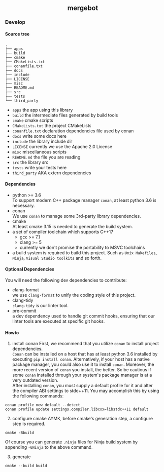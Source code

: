 <h2 align="center">mergebot</h2>

### Develop
#### Source tree
```text
.
├── apps
├── build
├── cmake
├── CMakeLists.txt
├── conanfile.txt
├── docs
├── include
├── LICENSE
├── misc
├── README.md
├── src
├── tests
└── third_party
```
- `apps`    the app using this library
- `build`   the intermediate files generated by build tools
- `cmake`   cmake scripts
- `CMakeLists.txt`  the project CMakeLists
- `conanfile.txt`   declaration dependencies file used by conan
- `docs`    write some docs here
- `include` the library include dir
- `LICENSE` currently we use the Apache 2.0 License
- `misc`    miscellaneous scripts
- `README.md`   the file you are reading
- `src` the library src
- `tests`   write your tests here
- `third_party` AKA extern dependencies

#### Dependencies
- python >= 3.6  
To support modern C++ package manager `conan`, at least python 3.6 is necessary.  
- conan  
We use `conan` to manage some 3rd-party library dependencies.  
- cmake  
At least cmake 3.15 is needed to generate the build system.  
- a set of compiler toolchain which supports C++17    
    + gcc >= 7.1
    + clang >= 5
    + currently we don't promise the portability to MSVC toolchains
- a build system is required to build this project. Such as `Unix Makefiles`, `Ninja`, `Visual Studio toolkits` and so forth.  

#### Optional Dependencies
You will need the following dev dependencies to contribute: 
- clang-format  
we use `clang-format` to unify the coding style of this project.  
- clang-tidy  
`clang-tidy` is our linter tool.  
- pre-commit   
a dev dependency used to handle git commit hooks, ensuring that our linter tools  are executed at specific git hooks. 

#### Howto
1. install conan 
First, we recommend that you utilize `conan` to install project dependencies.   
`Conan` can be installed on a host that has at least python 3.6 installed by executing `pip install conan`. Alternatively, if your host has a native package manager, you could also use it to install `conan`. Moreover, the more recent version of `conan` you install, the better. So be cautious if some `conan` installed through your system's package manager is at a very outdated version.  
After installing `conan`, you must supply a default profile for it and alter the compiler ABI settings to stdc++11. You may accomplish this by using the following commands:   
```shell
conan profile new default --detect
conan profile update settings.compiler.libcxx=libstdc++11 default
```

2. configure cmake
AYMK, before cmake's generation step, a configure step is required. 
```shell
cmake -Bbuild
```
Of course you can generate `.ninja` files for Ninja build system by appending `-GNinja` to the above command. 

3. generate
```shell
cmake --build build
```
